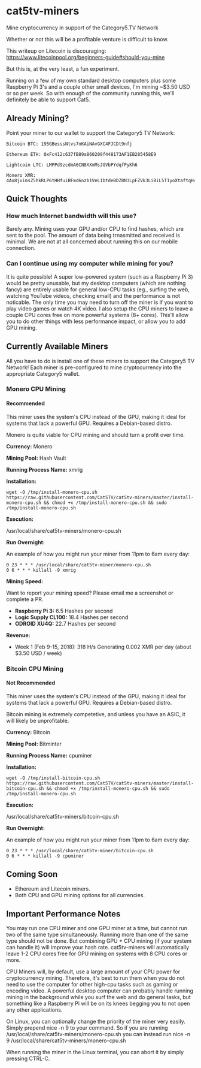 # cat5tv-miners
Mine cryptocurrency in support of the Category5.TV Network

Whether or not this will be a profitable venture is difficult to know.

This writeup on Litecoin is discouraging: https://www.litecoinpool.org/beginners-guide#should-you-mine

But this is, at the very least, a fun experiment.

Running on a few of my own standard desktop computers plus some Raspberry Pi 3's and a couple other small devices, I'm mining ~$3.50 USD or so per week. So with enough of the community running this, we'll definitely be able to support Cat5.

## Already Mining?

Point your miner to our wallet to support the Category5 TV Network:

    Bitcoin BTC: 195GBesssNtvs7nKAiNAvGXC4FJCDt9nfj

    Ethereum ETH: 0xFc412c637fB89a860209f448173AF1EB285458E9

    Lightcoin LTC: LMPPd9zcdmA6CN8XXmMsJGVbPYdqfPyKh6

    Monero XMR: 4Ao8jximsZ5hkRLP6tHHfuiBFmd6nzb1VeL1btdeBDZ8N3LpFZVk3LiBiL5T1yoXtaftqHcSKE5YQdQNpizFRyYVFUfMiZ6

## Quick Thoughts

### How much Internet bandwidth will this use?

Barely any. Mining uses your GPU and/or CPU to find hashes, which are sent to the pool. The amount of data being trnasmitted and received is minimal. We are not at all concerned about running this on our mobile connection.

### Can I continue using my computer while mining for you?

It is quite possible! A super low-powered system (such as a Raspberry Pi 3) would be pretty unusable, but my desktop computers (which are nothing fancy) are entirely usable for general low-CPU tasks (eg., surfing the web, watching YouTube videos, checking email) and the performance is not noticable. The only time you may need to turn off the miner is if you want to play video games or watch 4K video. I also setup the CPU miners to leave a couple CPU cores free on more powerful systems (8+ cores). This'll allow you to do other things with less performance impact, or allow you to add GPU mining.

## Currently Available Miners

All you have to do is install one of these miners to support the Category5 TV Network! Each miner is pre-configured to mine cryptocurrency into the appropriate Category5 wallet.

### Monero CPU Mining

#### Recommended

This miner uses the system's CPU instead of the GPU, making it ideal for systems that lack a powerful GPU. Requires a Debian-based distro.

Monero is quite viable for CPU mining and should turn a profit over time.

**Currency:** Monero

**Mining Pool:** Hash Vault

**Running Process Name:** xmrig

**Installation:**

```
wget -O /tmp/install-monero-cpu.sh https://raw.githubusercontent.com/Cat5TV/cat5tv-miners/master/install-monero-cpu.sh && chmod +x /tmp/install-monero-cpu.sh && sudo /tmp/install-monero-cpu.sh
```

**Execution:**

/usr/local/share/cat5tv-miners/monero-cpu.sh

**Run Overnight:**

An example of how you might run your miner from 11pm to 6am every day:

```
0 23 * * * /usr/local/share/cat5tv-miner/monero-cpu.sh
0 6 * * * killall -9 xmrig
```

**Mining Speed:**

Want to report your mining speed? Please email me a screenshot or complete a PR.

- **Raspberry Pi 3:** 6.5 Hashes per second
- **Logic Supply CL100:** 18.4 Hashes per second
- **ODROID XU4Q:** 22.7 Hashes per second

**Revenue:**

- Week 1 (Feb 9-15, 2018): 318 H/s Generating 0.002 XMR per day (about $3.50 USD / week)

### Bitcoin CPU Mining

#### Not Recommended

This miner uses the system's CPU instead of the GPU, making it ideal for systems that lack a powerful GPU. Requires a Debian-based distro.

Bitcoin mining is extremely competetive, and unless you have an ASIC, it will likely be unprofitable.

**Currency:** Bitcoin

**Mining Pool:** Bitminter

**Running Process Name:** cpuminer

**Installation:**

```
wget -O /tmp/install-bitcoin-cpu.sh https://raw.githubusercontent.com/Cat5TV/cat5tv-miners/master/install-bitcoin-cpu.sh && chmod +x /tmp/install-monero-cpu.sh && sudo /tmp/install-monero-cpu.sh
```
**Execution:**

/usr/local/share/cat5tv-miners/bitcoin-cpu.sh

**Run Overnight:**

An example of how you might run your miner from 11pm to 6am every day:

```
0 23 * * * /usr/local/share/cat5tv-miner/bitcoin-cpu.sh
0 6 * * * killall -9 cpuminer
```

## Coming Soon

- Ethereum and Litecoin miners.
- Both CPU and GPU mining options for all currencies.

## Important Performance Notes

You may run one CPU miner and one GPU miner at a time, but cannot run two of the same type simultaneously. Running more than one of the same type should not be done. But combining GPU + CPU mining (if your system can handle it) will improve your hash rate. cat5tv-miners will automatically leave 1-2 CPU cores free for GPU mining on systems with 8 CPU cores or more.

CPU Miners will, by default, use a large amount of your CPU power for cryptocurrency mining. Therefore, it's best to run them when you do not need to use the computer for other high-cpu tasks such as gaming or encoding video. A powerful desktop computer can probably handle running mining in the background while you surf the web and do general tasks, but something like a Raspberry Pi will be on its knees begging you to not open any other applications.

On Linux, you can optionally change the priority of the miner very easily. Simply prepend nice -n 9 to your command. So if you are running /usr/local/share/cat5tv-miners/monero-cpu.sh you can instead run nice -n 9 /usr/local/share/cat5tv-miners/monero-cpu.sh

When running the miner in the Linux terminal, you can abort it by simply pressing CTRL-C.
